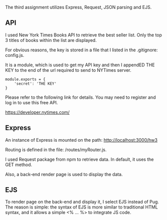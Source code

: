 The third assignment utilizes Express, Request, JSON parsing and EJS.

## API

I used New York Times Books API to retrieve the best seller list. Only the top 3 titles of books within the list are displayed. 

For obvious reasons, the key is stored in a file that I listed in the .gitignore: config.js. 

It is a module, which is used to get my API key and then I appendED THE KEY to the end of the url required to send to NYTimes server.

```
module.exports = {
    'secret': 'THE KEY'
}
```

Please refer to the following link for details. You may need to register and log in to use this free API.

https://developer.nytimes.com/

## Express

An instance of Express is mounted on the path: <http://localhost:3000/hw3>

Routing is defined in the file: /routes/myRouter.js. 

I used Request package from npm to retrieve data. In default, it uses the GET method.

Also, a back-end render page is used to display the data.

## EJS

To render page on the back-end and display it, I select EJS instead of Pug. The reason is simple: the syntax of EJS is more similar to traditional HTML syntax, and it allows a simple <% … %> to integrate JS code.
